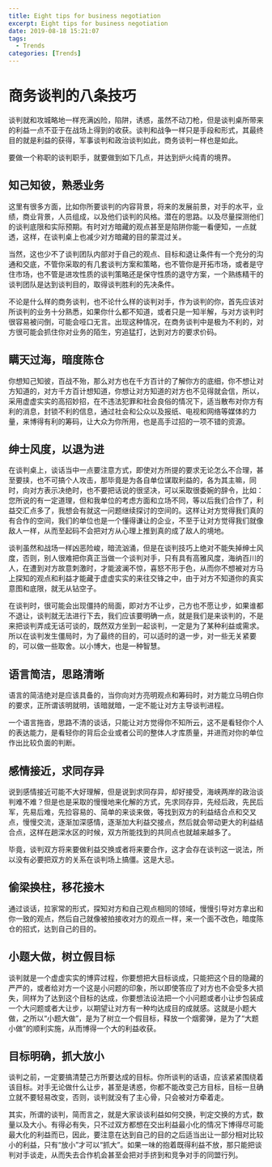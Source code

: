 ```yaml
---
title: Eight tips for business negotiation
excerpt: Eight tips for business negotiation
date: 2019-08-18 15:21:07
tags:
  - Trends
categories: [Trends]
---
```


# 商务谈判的八条技巧

谈判就和攻城略地一样充满凶险，陷阱，诱惑，虽然不动刀枪，但是谈判桌所带来的利益一点不亚于在战场上得到的收获。谈判和战争一样只是手段和形式，其最终目的就是利益的获得，军事谈判和政治谈判如此，商务谈判一样也是如此。

要做一个称职的谈判职手，就要做到如下几点，并达到炉火纯青的境界。

## 知己知彼，熟悉业务

这里有很多方面，比如你所要谈判的内容背景，将来的发展前景，对手的水平，业绩，商业背景，人员组成，以及他们谈判的风格。潜在的思路。以及尽量探测他们的谈判底限和实际预期。有时对方暗藏的观点甚至是陷阱你能一看便知，一点就透，这样，在谈判桌上也减少对方暗藏的目的蒙混过关。

当然，这也少不了谈判团队内部对于自己的观点、目标和退让条件有一个充分的沟通和交底，不管你采取的有几套谈判方案和策略，也不管你是开拓市场，或者是守住市场，也不管是进攻性质的谈判策略还是保守性质的退守方案，一个熟练精干的谈判团队是达到谈判目的，取得谈判胜利的先决条件。

不论是什么样的商务谈判，也不论什么样的谈判对手，作为谈判的你，首先应该对所谈判的业务十分熟悉，如果你什么都不知道，或者只是一知半解，与对方谈判时很容易被问倒，可能会哑口无言。出现这种情况，在商务谈判中是极为不利的，对方很可能会抓住你对业务的陌生，穷追猛打，达到对方的要求价码。

## 瞒天过海，暗度陈仓

你想知己知彼，百战不殆，那么对方也在千方百计的了解你方的底细，你不想让对方知道的，对方千方百计想知道，你想让对方知道的对方也不见得就会信，所以，采用虚虚实实的高招妙招，在不违法犯罪和社会良俗的情况下，适当散布对你方有利的消息，封锁不利的信息，通过社会和公众以及报纸、电视和网络等媒体的力量，来博得有利的筹码，让大众为你所用，也是高手过招的一项不错的资源。

## 绅士风度，以退为进

在谈判桌上，谈话当中一点要注意方式，即使对方所提的要求无论怎么不合理，甚至要挟，也不可搞个人攻击，那毕竟是为各自单位谋取利益的，各为其主嘛，同时，向对方表示决绝时，也不要把话说的很坚决，可以采取很委婉的辞令，比如：您所说的有一定道理，但和我单位的考虑方面和立场不同，等以后我们合作了，利益交汇点多了，我想会有就这一问题继续探讨的空间的。这样让对方觉得我们真的有合作的空间，我们的单位也是一个懂得谦让的企业，不至于让对方觉得我们就像敌人一样，从而至起码不会把对方从心理上推到真的成了敌人的境地。

谈判虽然和战场一样凶恶险峻，暗流汹涌，但是在谈判技巧上绝对不能失掉绅士风度，否则，别人很难把你真正当做一个谈判对手，只有具有高雅风度，海纳百川的人，在遭到对方故意刺激时，才能波澜不惊，喜怒不形于色，从而你不想被对方马上探知的观点和利益才能藏于虚虚实实的来往交锋之中，由于对方不知道你的真实意图和底限，就无从钻空子。

在谈判时，很可能会出现僵持的局面，即对方不让步，己方也不愿让步，如果谁都不退让，谈判就无法进行下去，我们应该要明确一点，就是我们是来谈判的，不是来把谈判弄成无话可谈的，既然双方坐到一起谈判，一定是为了某种利益或需求。所以在谈判发生僵局时，为了最终的目的，可以适时的退一步，对一些无关紧要的，可以做一些取舍。以小博大，也是一种智慧。

## 语言简洁，思路清晰

语言的简洁绝对是应该具备的，当你向对方亮明观点和筹码时，对方能立马明白你的要求，正所谓该明就明，该暗就暗，一定不能让对方主导谈判进程。

一个语言拖沓，思路不清的谈话，只能让对方觉得你不知所云，这不是看轻你个人的表达能力，是看轻你的背后企业或者公司的整体人才库质量，并进而对你的单位作出比较负面的判断。

## 感情接近，求同存异

说到感情接近可能不大好理解，但是说到求同存异，却好接受，海峡两岸的政治谈判难不难？但是也是采取的慢慢地来化解的方式，先求同存异，先经后政，先民后军，先易后难，先捡容易的、简单的来谈来做，等找到双方的利益结合点和交叉点，慢慢交流，逐渐加深感情，逐渐加大利益交接点，然后就会带动更大的利益结合点，这样在趟深水区的时候，双方所能找到的共同点也就越来越多了。

毕竟，谈判双方将来要做利益交换或者将来要合作，这才会存在谈判这一说法，所以没有必要把双方的关系在谈判场上搞僵。这是大忌。

## 偷梁换柱，移花接木

通过谈话，拉家常的形式，探知对方和自己观点相同的领域，慢慢引导对方拿出和你一致的观点，然后自己就像被拍接收对方的观点一样，来一个面不改色，暗度陈仓的招式，达到自己的目的。

## 小题大做，树立假目标

谈判就是一个虚虚实实的博弈过程，你要想把大目标谈成，只能把这个目的隐藏的严严的，或者给对方一个这是小问题的印象，所以即使答应了对方也不会受多大损失，同样为了达到这个目标的达成，你要想法设法把一个小问题或者小让步包装成一个大问题或者大让步，以期望让对方有一种均达成目的成就感。这就是小题大做，之所以“小题大做”，是为了树立一个假目标，释放一个烟雾弹，是为了“大题小做”的顺利实施，从而博得一个大的利益收获。

## 目标明确，抓大放小

谈判之前，一定要搞清楚己方所要达成的目标。你所谈判的话语，应该紧紧围绕着该目标。对手无论做什么让步，甚至是诱惑，你都不能改变己方目标，目标一旦确立就不要轻易改变，否则，谈判就没有了主心骨，只会被对方牵着走。

其实，所谓的谈判，简而言之，就是大家谈谈利益如何交换，判定交换的方式，数量以及大小。有得必有失，只不过双方都想在交出利益最小化的情况下博得尽可能最大化的利益而已，因此，要注意在达到自己的目的之后适当出让一部分相对比较小的利益，只有“放小”才可以“抓大”。如果一味的抱着既得利益不放，那只能把谈判对手谈走，从而失去合作机会甚至会把对手挤到和竞争对手的同盟行列。
